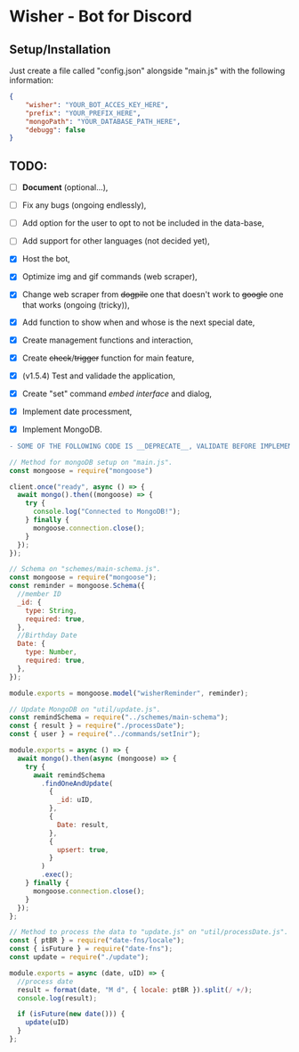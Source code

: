 # Wisher - Bot for Discord

## Setup/Installation
Just create a file called "config.json" alongside "main.js" with the following information:
```json
{
    "wisher": "YOUR_BOT_ACCES_KEY_HERE",
    "prefix": "YOUR_PREFIX_HERE",
    "mongoPath": "YOUR_DATABASE_PATH_HERE",
    "debugg": false
}
```

## TODO:

- [ ] __Document__ (optional...),
- [ ] Fix any bugs (ongoing endlessly),
- [ ] Add option for the user to opt to not be included in the data-base,
- [ ] Add support for other languages (not decided yet),
- [x] Host the bot,
- [x] Optimize img and gif commands (web scraper),
- [x] Change web scraper from ~~dogpile~~ one that doesn't work to ~~google~~ one that works (ongoing (tricky)),
- [x] Add function to show when and whose is the next special date,
- [x] Create management functions and interaction,
- [x] Create ~~check~~/~~trigger~~ function for main feature,
- [x] (v1.5.4) Test and validade the application,
- [x] Create "set" command _embed interface_ and dialog,
- [x] Implement date processment,

- [x] Implement MongoDB.
```diff
- SOME OF THE FOLLOWING CODE IS __DEPRECATE__, VALIDATE BEFORE IMPLEMENTING.
```

```js
// Method for mongoDB setup on "main.js".
const mongoose = require("mongoose")

client.once("ready", async () => {
  await mongo().then((mongoose) => {
    try {
      console.log("Connected to MongoDB!");
    } finally {
      mongoose.connection.close();
    }
  });
});
```

```js
// Schema on "schemes/main-schema.js".
const mongoose = require("mongoose");
const reminder = mongoose.Schema({
  //member ID
  _id: {
    type: String,
    required: true,
  },
  //Birthday Date
  Date: {
    type: Number,
    required: true,
  },
});

module.exports = mongoose.model("wisherReminder", reminder);
```

```js
// Update MongoDB on "util/update.js".
const remindSchema = require("../schemes/main-schema");
const { result } = require("./processDate");
const { user } = require("../commands/setInir");

module.exports = async () => {
  await mongo().then(async (mongoose) => {
    try {
      await remindSchema
        .findOneAndUpdate(
          {
            _id: uID,
          },
          {
            Date: result,
          },
          {
            upsert: true,
          }
        )
        .exec();
    } finally {
      mongoose.connection.close();
    }
  });
};
```

```js
// Method to process the data to "update.js" on "util/processDate.js".
const { ptBR } = require("date-fns/locale");
const { isFuture } = require("date-fns");
const update = require("./update");

module.exports = async (date, uID) => {
  //process date
  result = format(date, "M d", { locale: ptBR }).split(/ +/);
  console.log(result);

  if (isFuture(new date())) {
    update(uID)
  }
};
```
